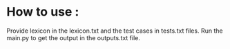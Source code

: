 # How to use :
Provide lexicon in the lexicon.txt and the test cases in tests.txt files. Run the main.py to get the output in the outputs.txt file. 
